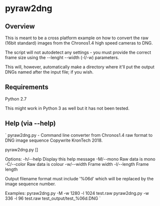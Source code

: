 pyraw2dng
=========

Overview
--------

This is meant to be a cross platform example on how to convert the raw (16bit standard) images from the Chronos1.4 high speed cameras to DNG.

The script will not autodetect any settings - you must provide the correct frame size using the --lenght --width (-l/-w) parameters.

This will, however, automatically make a directory where it'll put the output DNGs named after the input file; if you wish.

Requirements
------------

Python 2.7

This might work in Python 3 as well but it has not been tested.

Help (via --help)
-----------------

`
pyraw2dng.py - Command line converter from Chronos1.4 raw format to DNG image sequence
Copywrite KronTech 2018.

pyraw2dng.py <options> <inputFilename> [<OutputFilenameFormat>]

Options:
 -h/--help   Display this help message
 -M/--mono   Raw data is mono
 -C/--color  Raw data is colour
 -w/--width  Frame width
 -l/--length Frame length
   
Output filename format must include '%06d' which will be replaced by the image sequence number.

Examples:
  pyraw2dng.py -M -w 1280 -l 1024 test.raw
  pyraw2dng.py -w 336 -l 96 test.raw test_output/test_%06d.DNG
`